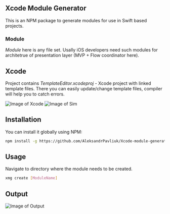 ## Xcode Module Generator

This is an NPM package to generate modules for use in Swift based projects.

### Module
_Module_ here is any file set. Usally iOS developers need such modules for architetrue of presentation layer (MVP + Flow coordinator here).

## Xcode
Project contains _TemplateEditor.xcodeproj_ - Xcode project with linked template files. There you can easily update/change template files, compiler will help you to catch errors.

![Image of Xcode](https://i.imgur.com/mxryIH2l.png) ![Image of Sim](https://i.imgur.com/anU1mtel.png)

## Installation

You can install it globally using NPM:
```bash
npm install -g https://github.com/AleksandrPavliuk/Xcode-module-generator.git
```

## Usage

Navigate to directory where the module needs to be created.

```bash
xmg create [ModuleName]
```

## Output

![Image of Output](https://i.imgur.com/qBfnY69.png)
